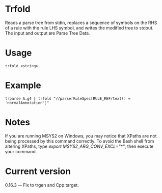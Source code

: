 # Trfold

Reads a parse tree from stdin, replaces a sequence of symbols on
the RHS of a rule with the rule LHS symbol, and writes the modified tree
to stdout. The input and output are Parse Tree Data.

# Usage

    trfold <string>

# Example

    trparse A.g4 | trfold "//parserRuleSpec[RULE_REF/text() = 'normalAnnotation']"

# Notes

If you are running MSYS2 on Windows, you may notice that XPaths are not being
processed by this command correctly. To avoid the Bash shell from altering
XPaths, type _export MSYS2_ARG_CONV_EXCL="*"_, then execute your command.

# Current version

0.16.3 -- Fix to trgen and Cpp target.
